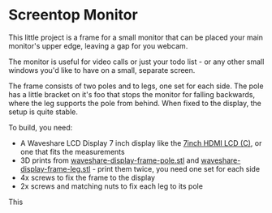 Screentop Monitor
=================

This little project is a frame for a small monitor that can be placed your main monitor's upper edge, leaving a gap for you webcam.

The monitor is useful for video calls or just your todo list - or any other small windows you'd like to have on a small, separate screen.

The frame consists of two poles and to legs, one set for each side. The pole has a little bracket on it's foo that stops the monitor for falling backwards, where the leg supports the pole from behind. When fixed to the display, the setup is quite stable.

To build, you need:
* A Waveshare LCD Display 7 inch display like the [7inch HDMI LCD (C)](https://www.waveshare.com/product/displays/lcd-oled/lcd-oled-1/7inch-hdmi-lcd-c.htm?___SID=U), or one that fits the measurements
* 3D prints from [waveshare-display-frame-pole.stl](waveshare-display-frame-pole.stl) and [waveshare-display-frame-leg.stl](waveshare-display-frame-leg.stl) - print them twice, you need one set for each side
* 4x screws to fix the frame to the display
* 2x screws and matching nuts to fix each leg to its pole

This
